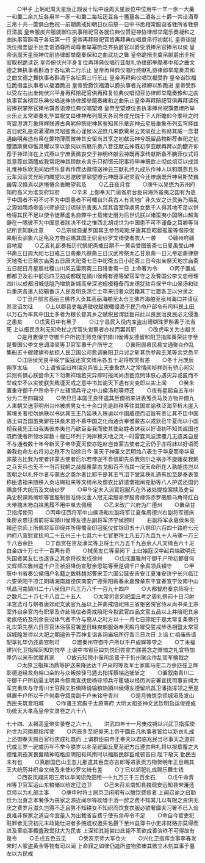 <!-- { "loadSidebar": true } -->
　　○甲子  上躬祀周天星辰正殿设十坛中设周天星辰位中位用牛一羊一豕一大羹一和羹二余九坛各用羊一豕一和羹二每坛笾豆各十簠簋各二酒各三十爵一共设酒尊三帛十共一篚俱白色祝一前期斋戒如朝日仪前祭一日中书丞相常服诣省牲所省牲祭日清晨  皇帝服皮弁服就御位执事陪祀官各就位典仪赞迎神协律郎举麾乐奏凝和之曲执事官斟酒于各坛第一行  皇帝再拜陪祀官皆再拜典仪唱奠帛行初献礼  皇帝诣盥洗位搢圭盥手出圭诣酒尊所司尊者举幂酌泛齐执爵官以爵受酒捧帛官捧帛以俟  皇帝诣周天星辰神位前协律郎举麾奏保和之曲武功之舞  皇帝跪搢圭奠帛献爵出圭祝官取祝跪读讫  皇帝俯伏兴平身复位再拜典仪唱行亚献礼协律郎举麾奏中和之曲文德之舞执事者斟酒于各坛第二行乐止  皇帝再拜典仪唱行终献礼协律郎举麾奏肃和之曲文德之舞执事者斟酒于各坛第三行乐止  皇帝再拜典仪唱饮福受胙  皇帝诣饮福位跪搢圭执事者以福酒跪进  皇帝受爵饮福酒以爵执事者光禄卿以胙跪进  皇帝受胙以受左右出圭俯伏兴平身再拜陪祀官俱再拜复位典仪唱彻豆协律郎举麾奏豫和之曲执事官各彻豆乐典仪唱送神协律郎举麾奏雍和之曲乐止皇帝再拜陪祀官俱再拜读祝官捧祝掌祭官捧帛馔各诣燎位典仪唱望燎  皇帝至望燎位各执事捧帛祝馔置燎所举火乐止太常卿奏礼毕其祝文曰维神布列周天各司舍度光烛于下人所瞻仰今季秋之时穹碧澄清万象辉辉朕遵古典躬伸祭祀神其鉴知其乐章迎神云星辰垂象布列玄穹择兹吉日祀礼是崇濯濯厥灵昭鉴我心谨候以迎庶几来歆奠帛云灵驭莅止有赫其威一念潜通幽明弗违有帛在篚物薄而微神其安留尚其享之初献云神兮既留品物斯荐奉祀之初醴酒斯奠仰惟灵耀以享以歆何以侑觞乐奏八音亚献云神既初享亚献再拜以酌醴齐仰荐于神洋洋在上式燕以宁庶表微衷交于神明终献云神既再享终献斯备不腆菲仪式将其意荐兹酒醴成我常祀神其顾歆永言乐只彻馔云祀事将毕神既歆止彻兹俎豆以成其礼惟神乐欣无间始终乐音再作庶达徽悰送神云三献礼终九成乐作神人以和既燕且乐云车风驭灵光昭灼瞻望以思邈彼寥廓望燎云神既享祀灵驭今还燎烟既升神帛斯焚巍巍霄汉倏焉以适惓惓余衷瞻望弗及
　　○乙丑夜月食
　　○庚午以吴懋为苏州府知府高义为淮安府知府
　　○辛未  上御奉天门谕省府台臣曰海外蛮夷之国有为患于中国者不可不讨不为中国患者不可輙自兴兵古人有言地广非久安之计民劳乃易乱之源如隋炀帝妄兴师旅征讨琉球杀害夷人焚其宫室俘虏男女数千人得其地不足以供给得其民不足以使令徒慕虚名自弊中土载诸史册为后世讥朕以诸蛮夷小国阻山越海僻在一隅彼不为中国患者朕决不伐之惟西北胡戎世为中国患不可不谨备之耳卿等当记所言知朕此意
　　○吕宗俊自暹罗国其王参烈昭毗牙遣其臣昭晏孤蛮等偕宗俊来朝贡驯象六足龟及方物诏赐其国王织金纱罗文绮使者衣人一袭
　　○赣州府赣县地震
　　○乙亥礼部奏按历代祭祀斋戒日期不一黄帝受图箓斋七日夏禹受山神书斋三日周大祀七日戒三日斋秦凡祭斋三日汉武帝祭太乙甘泉斋一日元帝定斋律祭天地斋七日祭宗庙斋五日唐大祀斋七日中祀斋五日小祀斋三日今拟亲祭天地宗庙斋五日祀日月星辰社稷山川风云雷雨斋三日降香斋一日  上命著为令
　　○丙子置成都都卫及右中前后四卫初成都既克頴川侯傅有德等留官军守之及曹国公李文忠经理四川以成都旧城低隘乃增筑新城高垒深池规模粗备而友德犹驻兵保宁中山侯汤和驻兵重庆各遣人招辑番汉人民及明氏溃亡士卒来归者众因籍其丁壮置各卫以分隶之
　　○丁丑户部言高丽三佛齐入贡其高丽海舶至太仓三佛齐海舶至泉州海口并请征其货诏勿征
　　○上以郡县吏每遇徵收赋税輙侵渔于民乃命户部令有司料民土田以万石为率其中田土多者为粮长督其乡之赋税且谓廷臣曰此以良民治良民必无侵渔之患矣
　　○戊寅日中有黑子
　　○江宁县民入役内库盗出珊瑚珠罗斛香于法当死  上以细民贪利无知命杖之库官失觉察者亦杖而罢其职
　　○改虎牢关为古殽关
　　○是月置保宁守御千户所初王师克保宁頴川侯傅友德留和阳卫指挥黄荣驻守至是曹国公李文忠调濠梁等卫官军置千户所守之
　　○襄阳郧县民易文通聚众作乱集船五十艘建旗号劫掠人民卫国公邓愈调襄阳卫兵讨之斩其伪参政王某等余党悉平
　　○江阴侯吴良平绥宁蛮寇还赏文绮帛各五十疋将校赏有差
　　○冬十月庚辰朔享太庙
　　○上谓省臣曰祥瑞灾异皆上天垂象然人之常情闻祯祥则有骄心闻灾异则有惧心朕尝命天下勿奏祥瑞若灾异即时报闻尚虑臣庶罔体朕心遇灾异或匿而不举或举不以实使朕失致谨天戒之意中书其谕天下遇有灾变即以实上闻
　　○癸未置重守御千户所命千户左辅领兵守之中山侯汤和等师还
　　○夜有星起自五车中分为二至四辅没
　　○癸巳日本国王良怀遣其臣僧祖来进表笺贡马及方物并僧九人来朝又送至明州台州被虏男女七十余口先是赵秩等往其国宣谕秩泛海至析木崖入其境关者拒勿纳秩以书达其王王乃延秩入秩谕以中国威德而诏旨有责让其不臣中国语王曰吾国虽夷僻在扶桑未尝不慕中国之化而通贡奉惟蒙古以戎狄莅华夏而以小国视我我先王曰我夷彼亦夷也乃欲臣妾我而使其使赵姓者訹我以好语初不知其觇国也既而使者所领水犀数十艘已环列于海岸赖天地之灵一时雷霆风波漂覆几无遗类自是不与通者数十年今新天子帝华夏天使亦姓赵岂昔蒙古使者之云仍乎亦将訹以好语而袭我也命左右将刃之秩不为动徐曰今  圣天子神圣文武明烛八表生于华夏而帝华夏非蒙古比我为使者非蒙古使者后尔若悖逆不吾信即先杀我则尔之祸亦不旋踵矣我朝之兵天兵也无不一当百我朝之战舰虽蒙古戈船百不当其一况天命所在人孰能违岂以我朝之以礼怀尔者与蒙古之袭尔者比耶于是其王气沮下堂延秩礼遇有加至是奉表笺称臣遣祖来随秩入贡诏赐祖来等文绮帛及僧衣比辞遣僧祖阐克勤等八人护送还国仍赐良怀大统历及文绮纱罗
　　○甲午定未入流官冠服凡在外诸处提控案牍及吏目典史税课局闸坝等官服制皆准侍仪舍人冠无梁服赤罗服青缘饰赤罗蔽膝乌角带红白大带槐木笏白袜黑履不用中单去佩绶
　　○乙未改广兴府为广德州
　　○置朵甘卫指挥使司
　　○丙申征西将军中山侯汤和左副将军江夏矦周德兴右副将军德庆矦廖永忠征虏前将军頴川侯傅友德左副将军济宁侯顾时
　　右副将军永嘉侯朱亮祖还京师上所佩将军印绶并所得蜀金印冠冕仪仗银印五十八铜印六百四十路府七元帅府八宣慰宣抚司二十五州三十七县六十七官吏将士凡五万九百九十人马骡一万三千八百余匹
　　○丁酉赏在京及濠梁等卫将士六万五千九百余人凡文绮百六十疋白金四十万七千一百两有奇
　　○械吴友仁等至阙下  上曰始寇汉中起兵端致明氏失国者吴友仁也遂诛之其余将校发戍徐州
　　○戊戌置雅州守御千户所初都督何文辉师次雅州遣千户王祯招降伪宣慰余思聪等至是调千户余真领兵镇守
　　○甲辰中书省奏公侯佃户名籍之数韩魏郑曹宋卫六国公延安吉安江夏淮安济宁长兴临江六安荣阳平凉江阴靖海南雄德庆南安广德荣阳蕲春永嘉豫章东平宜春宣宁汝南中山巩昌河南頴川二十八侯佃户凡三万八千一百九十四户
　　○大都督府奏京师将士之数凡二十万七千八百二十五人
　　○太常司言郊祀圜丘考之周礼祭前十日习射泽宫选可与祭者唐郊祀文武官九品以上并斋戒陪祀除三省枢密院官侍从尚书亲王宗室外自余官内有职掌及许赴陪位者斋戒陪祀今拟武官四品文官五品以上并陪祀其余老疾疮疥及刑余丧过体气者不许与祭从之时方以十一月七日郊祀于是太常复条奏行礼次第先祭六日百官沐浴宿官署翌日昧爽朝服诣奉天殿丹墀受誓戒毕丞相暨太常官诣城隍发咨以大祀之期遍告于百神复诣各祠庙坛所行香三日次日  上诣  仁祖庙告请配享礼毕仍还斋宫制可
　　○置秦州守御千户所以千户成辉等守之
　　○丁未福建兴化卫指挥同知刘悦卒  上谕中书省臣曰刘悦旧尝宣力朕甚念之赠恤之礼宜特加厚仍以米布优赡其家
　　○故元知院小保司丞蛮子于忻州聚众作乱官军擒戮之
　　○太原卫指挥汤鼎等护送来降达达千户朵的等及军士家属马驼二万余匹往卫辉彰德道经龙舟峪口朵的与众叛掠驿马遁去指挥蔡端追捕斩之
　　○置叙南青川二守御千户所初夏主明昇令叙南宣抚使杨琮领兵守瞿塘以经历刘安署宣抚司事安闻大军克重庆与守青川土官薛文胜俱降请输粮饷頴川侯傅友德留巩昌卫潘指挥领之至是俱置千户所以千户何鼎守叙南副千户朱铭守青川
　　○是月脩筑京师城垣及发山西民夫筑晋阳城
　　○作诸王宫殿于太原等府
大明太祖圣神文武钦明启运俊德成功统天大孝高皇帝实录卷之六十八


七十四、太祖高皇帝实录卷之六十九
　　洪武四年十一月庚戌朔以兴武卫指挥使孙世为河南都指挥使
　　○丙辰冬至祀昊天上帝于圜丘凡执事者皆给以新衣礼成  上还御奉天殿百官行庆成礼既而  上谓群臣曰帝王奉天以君临兆民当尽事天之道前代或三岁一祀或历年不举今朕岁以冬至祀圜丘夏至祀方丘遵古典礼将以报载覆之大德惟夙夜寅畏冀精神昭格庶阴阳和风雨时以福斯民群臣咸顿首曰  陛下敬天  勤民古未有也
　　○真腊国巴山王忽儿那遣其臣柰亦吉郎等进表贡方物贺明年正旦赐其王大统历并织金文绮及来使纱罗文绮有差
　　○丁巳以郊祀礼成赐乐舞生钱
　　○西安凤翔庆阳三府以旱闻诏免田租一十九万三千三百余石
　　○戊午命青州等卫官军运山东粮储以给定辽边卫
　　○己未召龙南知县魏观安远知县宋濂还京师以为礼部主事
　　○庚申时将士居京卫闲暇有以酣饮费赀者  上闻召谕之曰勤俭为治身之本奢侈为丧家之源近闻尔等耽嗜于酒一醉之费不知其几以有限之资供无厌之费岁月滋久岂得不乏且男不知耕女不知织而饮食衣服必欲奢靡夫习奢不已入俭良难非保家之道自今宜量入为出裁省妄费宁使有余毋令不足
　　○命自今官吏犯赃罪者无贷初元末政毙仕进者多赂遗权邀买名爵下至州县簿书小吏非财赂亦莫得而进及至临事輙蠹政鬻狱大为民害  上深知其毙尝曰此毙不革欲成善治终不可得故有是令
　　○壬戌五色云见
　　○癸亥京师大军仓火
　　○兴化卫指挥佥事李春发  宋时人冢盗黄金等物有司以闻  上命罪之如律仍追所盗物歛瘗其骸立木刻其事于墓左以为民戒
